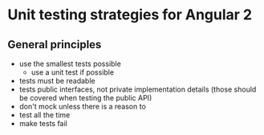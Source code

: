# Unit testing strategies for Angular 2

## General principles
* use the smallest tests possible
  * use a unit test if possible
* tests must be readable
* tests public interfaces, not private implementation details (those should be covered when testing the public API)
* don't mock unless there is a reason to
* test all the time
* make tests fail
